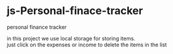 # js-Personal-finace-tracker
personal finance tracker

in this project we use local storage for storing items.<br>
just click on the expenses or income to delete the items in the list
